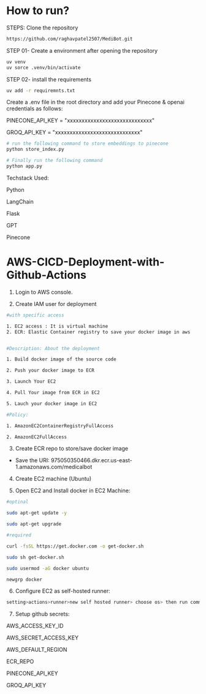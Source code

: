 # How to run?
STEPS:
Clone the repository

```bash
https://github.com/raghavpatel2507/MediBot.git
```

STEP 01- Create a environment after opening the repository
```bash
uv venv
uv sorce .venv/bin/activate
```

STEP 02- install the requirements
```bash
uv add -r requiremnts.txt
```

Create a .env file in the root directory and add your Pinecone & openai credentials as follows:

PINECONE_API_KEY = "xxxxxxxxxxxxxxxxxxxxxxxxxxxxx"

GROQ_API_KEY = "xxxxxxxxxxxxxxxxxxxxxxxxxxxxx"

```bash
# run the following command to store embeddings to pinecone
python store_index.py
```

```bash
# Finally run the following command
python app.py
```

Techstack Used:

Python

LangChain

Flask

GPT

Pinecone

# AWS-CICD-Deployment-with-Github-Actions

1. Login to AWS console.

2. Create IAM user for deployment

```bash
#with specific access

1. EC2 access : It is virtual machine
2. ECR: Elastic Container registry to save your docker image in aws


#Description: About the deployment

1. Build docker image of the source code

2. Push your docker image to ECR

3. Launch Your EC2 

4. Pull Your image from ECR in EC2

5. Lauch your docker image in EC2

#Policy:

1. AmazonEC2ContainerRegistryFullAccess

2. AmazonEC2FullAccess
```

3. Create ECR repo to store/save docker image
- Save the URI: 975050350466.dkr.ecr.us-east-1.amazonaws.com/medicalbot


4. Create EC2 machine (Ubuntu)

5. Open EC2 and Install docker in EC2 Machine:
```bash
#optinal

sudo apt-get update -y

sudo apt-get upgrade

#required

curl -fsSL https://get.docker.com -o get-docker.sh

sudo sh get-docker.sh

sudo usermod -aG docker ubuntu

newgrp docker
```

6. Configure EC2 as self-hosted runner:
```bash
setting>actions>runner>new self hosted runner> choose os> then run command one by one
```

7. Setup github secrets:

AWS_ACCESS_KEY_ID

AWS_SECRET_ACCESS_KEY

AWS_DEFAULT_REGION

ECR_REPO

PINECONE_API_KEY

GROQ_API_KEY